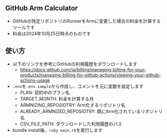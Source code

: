 ## GitHub Arm Calculator

- GitHubの特定リポジトリのRunnerをArmに変更した場合の料金を計算するツールです
- 料金は2024年10月25日時点のものです

## 使い方
- 以下のリンクを参考にGitHubの利用履歴をダウンロードします
  -  https://docs.github.com/ja/billing/managing-billing-for-your-products/managing-billing-for-github-actions/viewing-your-github-actions-usage
- `.env`を`.env.sample`から作成し、コメントを元に変数を設定します
  - PLAN: 契約中のプラン名
  - TARGET_MONTH: 料金を計算する月
  - ARMNIZING_REPOSIOTRY: Arm化するリポジトリ名
  - ALREADY_ARMNIZED_REPOSIOTRY: 既にArm化されているリポジトリ名
  - CSV_FILE_PATH: ダウンロードした利用履歴のパス
- bundle install後、`ruby main.rb`を実行します
